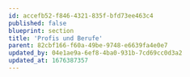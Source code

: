```yaml
---
id: accefb52-f846-4321-835f-bfd73ee463c4
published: false
blueprint: section
title: 'Profis und Berufe'
parent: 82cbf166-f60a-49be-9748-e6639fa4e0e7
updated_by: 04e1ae9a-6ef8-4ba0-931b-7cd69cc0d3a2
updated_at: 1676387357
---
```

